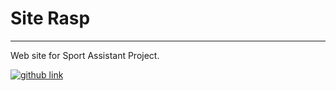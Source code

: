 # Site Rasp

---

Web site for Sport Assistant Project.

<a target="_blank" href="https://github.com/romainfrezier/SportAssistant">
    <img alt="github link" src="https://img.shields.io/badge/github-Sport Assistant Project-green?style=for-the-badge&logo=github">
</a
